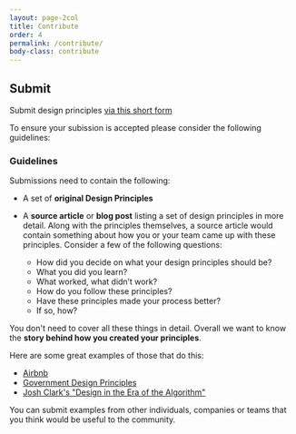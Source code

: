 ```yaml
---
layout: page-2col
title: Contribute
order: 4
permalink: /contribute/
body-class: contribute
---
```

## Submit 
Submit design principles [via this short form](https://zursayc0713.typeform.com/to/DTkTul82)

To ensure your subission is accepted please consider the following guidelines:

### Guidelines

Submissions need to contain the following:

* A set of **original Design Principles**
* A **source article** or **blog post** listing a set of design principles in more detail. Along with the principles themselves, a source article would contain something about how you or your team came up with these principles. Consider a few of the following questions:

  - How did you decide on what your design principles should be?
  - What you did you learn?
  - What worked, what didn’t work?
  - How do you follow these principles?
  - Have these principles made your process better?
  - If so, how?

You don't need to cover all these things in detail. Overall we want to know the **story behind how you created your principles**.

Here are some great examples of those that do this:

* [Airbnb](https://airbnb.design/the-way-we-build/)
* [Government Design Principles](https://www.gov.uk/guidance/government-design-principles)
* [Josh Clark's "Design in the Era of the Algorithm"](https://bigmedium.com/speaking/design-in-the-era-of-the-algorithm.html)

You can submit examples from other individuals, companies or teams that you think would be useful to the community.
